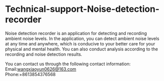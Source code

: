 # Technical-support-Noise-detection-recorder
Noise detection recorder is an application for detecting and recording ambient noise levels. In the application, you can detect ambient noise levels at any time and anywhere, which is conducive to your better care for your physical and mental health. You can also conduct analysis according to the recording and noise detection results.  

You can contact us through the following contact information:
Email:wangxiaoyun0626@163.com  
Phone:+8613854376568
